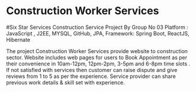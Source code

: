 # Construction Worker Services
#Six Star Services
Construction Service Project By Group No 03
Platform : JavaScript , J2EE, MYSQL, GitHub, JPA, Framework: Spring Boot, ReactJS, Hibernate

The project Construction Worker Services provide website to construction sector. 
Website includes web pages for users to Book Appointment as per their convenience in 10am-12pm, 12pm-2pm, 3-5pm and 6-8pm time slots . 
If not satisfied with services then customer can raise dispute and give reviews from 1 to 5 as per the experience. 
Service provider can share previous work details & skill set with experience.



